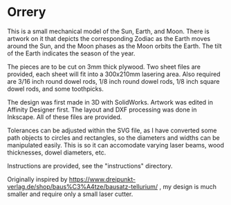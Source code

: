 Orrery
======

This is a small mechanical model of the Sun, Earth, and Moon. There is artwork on it that depicts the corresponding Zodiac as the Earth moves around the Sun, and the Moon phases as the Moon orbits the Earth. The tilt of the Earth indicates the season of the year.

The pieces are to be cut on 3mm thick plywood. Two sheet files are provided, each sheet will fit into a 300x210mm lasering area. Also required are 3/16 inch round dowel rods, 1/8 inch round dowel rods, 1/8 inch square dowel rods, and some toothpicks.

The design was first made in 3D with SolidWorks. Artwork was edited in Affinity Designer first. The layout and DXF processing was done in Inkscape. All of these files are provided.

Tolerances can be adjusted within the SVG file, as I have converted some path objects to circles and rectangles, so the diameters and widths can be manipulated easily. This is so it can accomodate varying laser beams, wood thicknesses, dowel diameters, etc.

Instructions are provided, see the "instructions" directory.

Originally inspired by https://www.dreipunkt-verlag.de/shop/baus%C3%A4tze/bausatz-tellurium/ , my design is much smaller and require only a small laser cutter.
